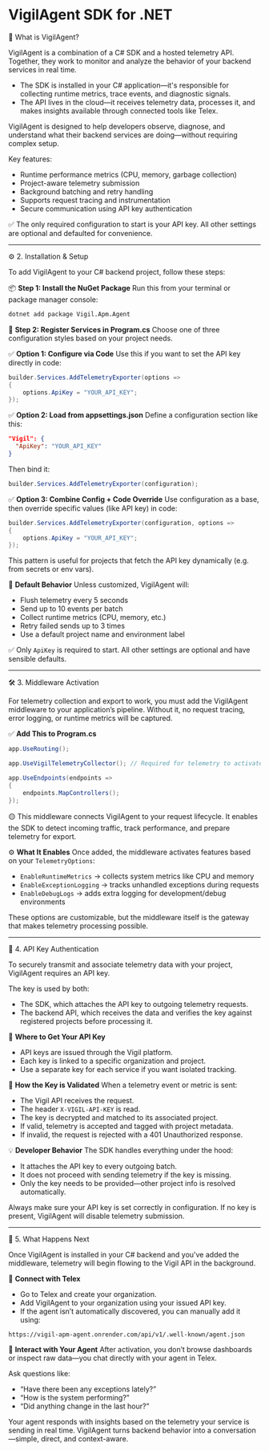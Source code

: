 # VigilAgent SDK for .NET

🚀 What is VigilAgent?

VigilAgent is a combination of a C# SDK and a hosted telemetry API. Together, they work to monitor and analyze the behavior of your backend services in real time.

* The SDK is installed in your C# application—it's responsible for collecting runtime metrics, trace events, and diagnostic signals.
* The API lives in the cloud—it receives telemetry data, processes it, and makes insights available through connected tools like Telex.

VigilAgent is designed to help developers observe, diagnose, and understand what their backend services are doing—without requiring complex setup.

Key features:

* Runtime performance metrics (CPU, memory, garbage collection)
* Project-aware telemetry submission
* Background batching and retry handling
* Supports request tracing and instrumentation
* Secure communication using API key authentication

✅ The only required configuration to start is your API key. All other settings are optional and defaulted for convenience.

---

⚙️ 2. Installation & Setup

To add VigilAgent to your C# backend project, follow these steps:

📦 **Step 1: Install the NuGet Package**
Run this from your terminal or package manager console:

```bash
dotnet add package Vigil.Apm.Agent
```

🧩 **Step 2: Register Services in Program.cs**
Choose one of three configuration styles based on your project needs.

✅ **Option 1: Configure via Code**
Use this if you want to set the API key directly in code:

```csharp
builder.Services.AddTelemetryExporter(options =>
{
    options.ApiKey = "YOUR_API_KEY";
});
```

✅ **Option 2: Load from appsettings.json**
Define a configuration section like this:

```json
"Vigil": {
  "ApiKey": "YOUR_API_KEY"
}
```

Then bind it:

```csharp
builder.Services.AddTelemetryExporter(configuration);
```

✅ **Option 3: Combine Config + Code Override**
Use configuration as a base, then override specific values (like API key) in code:

```csharp
builder.Services.AddTelemetryExporter(configuration, options =>
{
    options.ApiKey = "YOUR_API_KEY";
});
```

This pattern is useful for projects that fetch the API key dynamically (e.g. from secrets or env vars).

🔧 **Default Behavior**
Unless customized, VigilAgent will:

* Flush telemetry every 5 seconds
* Send up to 10 events per batch
* Collect runtime metrics (CPU, memory, etc.)
* Retry failed sends up to 3 times
* Use a default project name and environment label

✅ Only `ApiKey` is required to start. All other settings are optional and have sensible defaults.

---

🛠️ 3. Middleware Activation

For telemetry collection and export to work, you must add the VigilAgent middleware to your application’s pipeline. Without it, no request tracing, error logging, or runtime metrics will be captured.

✅ **Add This to Program.cs**

```csharp
app.UseRouting();

app.UseVigilTelemetryCollector(); // Required for telemetry to activate

app.UseEndpoints(endpoints =>
{
    endpoints.MapControllers();
});
```

🟡 This middleware connects VigilAgent to your request lifecycle. It enables the SDK to detect incoming traffic, track performance, and prepare telemetry for export.

⚙️ **What It Enables**
Once added, the middleware activates features based on your `TelemetryOptions`:

* `EnableRuntimeMetrics` → collects system metrics like CPU and memory
* `EnableExceptionLogging` → tracks unhandled exceptions during requests
* `EnableDebugLogs` → adds extra logging for development/debug environments

These options are customizable, but the middleware itself is the gateway that makes telemetry processing possible.

---

🔐 4. API Key Authentication

To securely transmit and associate telemetry data with your project, VigilAgent requires an API key.

The key is used by both:

* The SDK, which attaches the API key to outgoing telemetry requests.
* The backend API, which receives the data and verifies the key against registered projects before processing it.

🧭 **Where to Get Your API Key**

* API keys are issued through the Vigil platform.
* Each key is linked to a specific organization and project.
* Use a separate key for each service if you want isolated tracking.

🔐 **How the Key is Validated**
When a telemetry event or metric is sent:

* The Vigil API receives the request.
* The header `X-VIGIL-API-KEY` is read.
* The key is decrypted and matched to its associated project.
* If valid, telemetry is accepted and tagged with project metadata.
* If invalid, the request is rejected with a 401 Unauthorized response.

💡 **Developer Behavior**
The SDK handles everything under the hood:

* It attaches the API key to every outgoing batch.
* It does not proceed with sending telemetry if the key is missing.
* Only the key needs to be provided—other project info is resolved automatically.

Always make sure your API key is set correctly in configuration. If no key is present, VigilAgent will disable telemetry submission.

---

🏁 5. What Happens Next

Once VigilAgent is installed in your C# backend and you've added the middleware, telemetry will begin flowing to the Vigil API in the background.

💬 **Connect with Telex**

* Go to Telex and create your organization.
* Add VigilAgent to your organization using your issued API key.
* If the agent isn’t automatically discovered, you can manually add it using:

```
https://vigil-apm-agent.onrender.com/api/v1/.well-known/agent.json
```

🧠 **Interact with Your Agent**
After activation, you don’t browse dashboards or inspect raw data—you chat directly with your agent in Telex.

Ask questions like:

* “Have there been any exceptions lately?”
* “How is the system performing?”
* “Did anything change in the last hour?”

Your agent responds with insights based on the telemetry your service is sending in real time.
VigilAgent turns backend behavior into a conversation—simple, direct, and context-aware.
